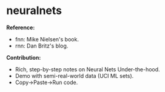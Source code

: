 # neuralnets

**Reference:** 
* fnn: Mike Nielsen's book.
* rnn: Dan Britz's blog.

**Contribution:**
* Rich, step-by-step notes on Neural Nets Under-the-hood.
* Demo with semi-real-world data (UCI ML sets).
* Copy->Paste->Run code.
